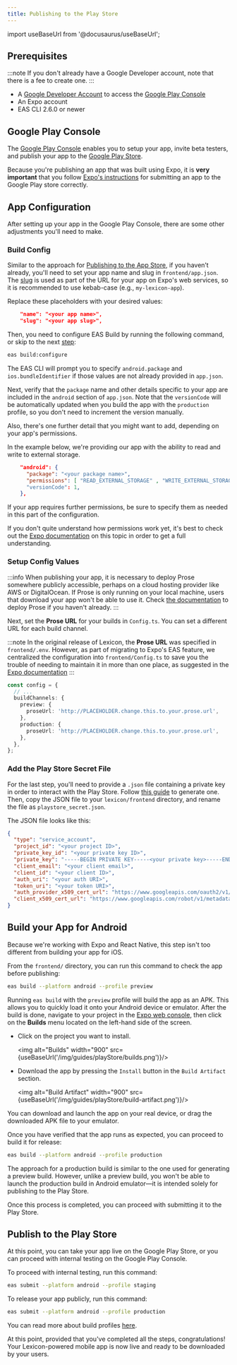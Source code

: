 ```yaml
---
title: Publishing to the Play Store
---
```


import useBaseUrl from '@docusaurus/useBaseUrl';

## Prerequisites

:::note
If you don't already have a Google Developer account, note that there is a fee to create one.
:::

- A [Google Developer Account](https://play.google.com/console/signup) to access the [Google Play Console](https://play.google.com/console)
- An Expo account
- EAS CLI 2.6.0 or newer

## Google Play Console

The [Google Play Console](https://play.google.com/console) enables you to setup your app, invite beta testers, and publish your app to the [Google Play Store](https://play.google.com/store).

Because you're publishing an app that was built using Expo, it is **very important** that you follow [Expo's instructions](https://github.com/expo/fyi/blob/master/first-android-submission.md) for submitting an app to the Google Play store correctly.

## App Configuration

After setting up your app in the Google Play Console, there are some other adjustments you'll need to make.

### Build Config

Similar to the approach for [Publishing to the App Store](app-store), if you haven’t already, you'll need to set your app name and slug in `frontend/app.json`. The [slug](https://docs.expo.dev/workflow/glossary-of-terms/#slug) is used as part of the URL for your app on Expo's web services, so it is recommended to use kebab-case (e.g., `my-lexicon-app`).

Replace these placeholders with your desired values:

```json
    "name": "<your app name>",
    "slug": "<your app slug>",
```

Then, you need to configure EAS Build by running the following command, or skip to the next [step](play-store#setup-config-values):

```bash
eas build:configure
```

The EAS CLI will prompt you to specify `android.package` and `ios.bundleIdentifier` if those values are not already provided in `app.json`.

Next, verify that the `package` name and other details specific to your app are included in the `android` section of `app.json`. Note that the `versionCode` will be automatically updated when you build the app with the `production` profile, so you don't need to increment the version manually.

Also, there's one further detail that you might want to add, depending on your app's permissions.

In the example below, we're providing our app with the ability to read and write to external storage.

```json
    "android": {
      "package": "<your package name>",
      "permissions": [ "READ_EXTERNAL_STORAGE" , "WRITE_EXTERNAL_STORAGE"  ]
      "versionCode": 1,
    },
```

If your app requires further permissions, be sure to specify them as needed in this part of the configuration.

If you don't quite understand how permissions work yet, it's best to check out the [Expo documentation](https://docs.expo.io/versions/latest/sdk/permissions) on this topic in order to get a full understanding.

### Setup Config Values

:::info
When publishing your app, it is necessary to deploy Prose somewhere publicly accessible, perhaps on a cloud hosting provider like AWS or DigitalOcean. If Prose is only running on your local machine, users that download your app won't be able to use it.
Check [the documentation](deployment) to deploy Prose if you haven't already.
:::

Next, set the **Prose URL** for your builds in `Config.ts`. You can set a different URL for each build channel.

:::note
In the original release of Lexicon, the **Prose URL** was specified in `frontend/.env`. However, as part of migrating to Expo's EAS feature, we centralized the configuration into `frontend/Config.ts` to save you the trouble of needing to maintain it in more than one place, as suggested in the [Expo documentation](https://docs.expo.dev/build-reference/variables/#can-i-share-environment-variables-defined-in-easjson-with-expo-start-and-eas-update)
:::

```ts
const config = {
  // ...
  buildChannels: {
    preview: {
      proseUrl: 'http://PLACEHOLDER.change.this.to.your.prose.url',
    },
    production: {
      proseUrl: 'http://PLACEHOLDER.change.this.to.your.prose.url',
    },
  },
};
```

### Add the Play Store Secret File

For the last step, you'll need to provide a `.json` file containing a private key in order to interact with the Play Store. Follow [this guide](https://github.com/expo/fyi/blob/main/creating-google-service-account.md) to generate one. Then, copy the JSON file to your `lexicon/frontend` directory, and rename the file as `playstore_secret.json`.

The JSON file looks like this:

```json
{
  "type": "service_account",
  "project_id": "<your project ID>",
  "private_key_id": "<your private key ID>",
  "private_key": "-----BEGIN PRIVATE KEY-----<your private key>-----END PRIVATE KEY-----\n",
  "client_email": "<your client email>",
  "client_id": "<your client ID>",
  "auth_uri": "<your auth URI>",
  "token_uri": "<your token URI>",
  "auth_provider_x509_cert_url": "https://www.googleapis.com/oauth2/v1/certs",
  "client_x509_cert_url": "https://www.googleapis.com/robot/v1/metadata/x509/lexicon%40api.iam.gserviceaccount.com"
}
```

## Build your App for Android

Because we're working with Expo and React Native, this step isn't too different from building your app for iOS.

From the `frontend/` directory, you can run this command to check the app before publishing:

```bash
eas build --platform android --profile preview
```

Running `eas build` with the `preview` profile will build the app as an APK. This allows you to quickly load it onto your Android device or emulator. After the build is done, navigate to your project in the [Expo web console](https://expo.dev), then click on the **Builds** menu located on the left-hand side of the screen.

- Click on the project you want to install.

  <img alt="Builds" width="900" src={useBaseUrl('/img/guides/playStore/builds.png')}/>

- Download the app by pressing the `Install` button in the `Build Artifact` section.

  <img alt="Build Artifact" width="900" src={useBaseUrl('/img/guides/playStore/build-artifact.png')}/>

You can download and launch the app on your real device, or drag the downloaded APK file to your emulator.

Once you have verified that the app runs as expected, you can proceed to build it for release:

```bash
eas build --platform android --profile production
```

The approach for a production build is similar to the one used for generating a preview build. However, unlike a preview build, you won't be able to launch the production build in Android emulator—it is intended solely for publishing to the Play Store.

Once this process is completed, you can proceed with submitting it to the Play Store.

## Publish to the Play Store

At this point, you can take your app live on the Google Play Store, or you can proceed with internal testing on the Google Play Console.

To proceed with internal testing, run this command:

```bash
eas submit --platform android --profile staging
```

To release your app publicly, run this command:

```bash
eas submit --platform android --profile production
```

You can read more about build profiles [here](tutorial/publishing).

At this point, provided that you've completed all the steps, congratulations! Your Lexicon-powered mobile app is now live and ready to be downloaded by your users.
